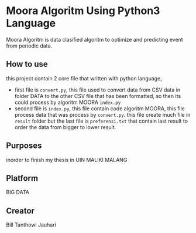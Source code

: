 # Moora Algoritm Using Python3 Language
Moora Algoritm is data clasified algoritm to optimize and predicting event from periodic data.

## How to use
this project contain 2 core file that written with python language, 
- first file is `convert.py`, this file used to convert data from CSV data in folder DATA to the other CSV file that has been formatted, so then its could process by algoritm MOORA `index.py`
- second file is `index.py`, this file contain code algoritm MOORA, this file process data that was process by `convert.py`. this file create much file in `result` folder but the last file is `preferensi.txt` that contain last result to order the data from bigger to lower result. 

## Purposes
inorder to finish my thesis in UIN MALIKI MALANG

## Platform
BIG DATA

## Creator
Bill Tanthowi Jauhari
